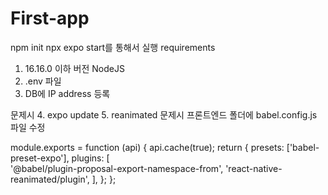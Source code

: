 # First-app
npm init
npx expo start를 통해서 실행 
requirements 
  1. 16.16.0 이하 버전 NodeJS
  2. .env 파일 
  3. DB에 IP address 등록 
  
  문제시
  4. expo update 
  5. reanimated 문제시 프론트엔드 폴더에 babel.config.js 파일 수정 

module.exports = function (api) {
  api.cache(true);
  return {
    presets: ['babel-preset-expo'],
    plugins: [    
      '@babel/plugin-proposal-export-namespace-from',
      'react-native-reanimated/plugin',
    ],
  };
};
